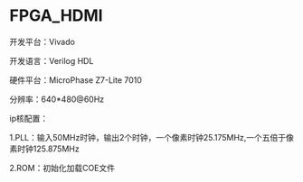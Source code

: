 # FPGA_HDMI
开发平台：Vivado

开发语言：Verilog HDL

硬件平台：MicroPhase Z7-Lite 7010

分辨率：640*480@60Hz

ip核配置：

1.PLL：输入50MHz时钟，输出2个时钟，一个像素时钟25.175MHz,一个五倍于像素时钟125.875MHz
  
2.ROM：初始化加载COE文件
